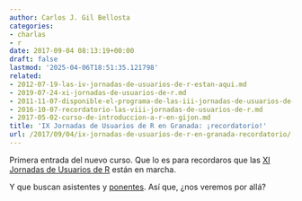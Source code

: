 ```yaml
---
author: Carlos J. Gil Bellosta
categories:
- charlas
- r
date: 2017-09-04 08:13:19+00:00
draft: false
lastmod: '2025-04-06T18:51:35.121798'
related:
- 2012-07-19-las-iv-jornadas-de-usuarios-de-r-estan-aqui.md
- 2019-07-24-xi-jornadas-de-usuarios-de-r.md
- 2011-11-07-disponible-el-programa-de-las-iii-jornadas-de-usuarios-de-r.md
- 2016-10-07-recordatorio-las-viii-jornadas-de-usuarios-de-r.md
- 2017-05-02-curso-de-introduccion-a-r-en-gijon.md
title: 'IX Jornadas de Usuarios de R en Granada: ¡recordatorio!'
url: /2017/09/04/ix-jornadas-de-usuarios-de-r-en-granada-recordatorio/
---
```


Primera entrada del nuevo curso. Que lo es para recordaros que las [XI Jornadas de Usuarios de R](http://r-es.org/9jornadasR/) están en marcha.

Y que buscan asistentes y [ponentes](https://easychair.org/cfp/9JUR). Así que, ¿nos veremos por allá?